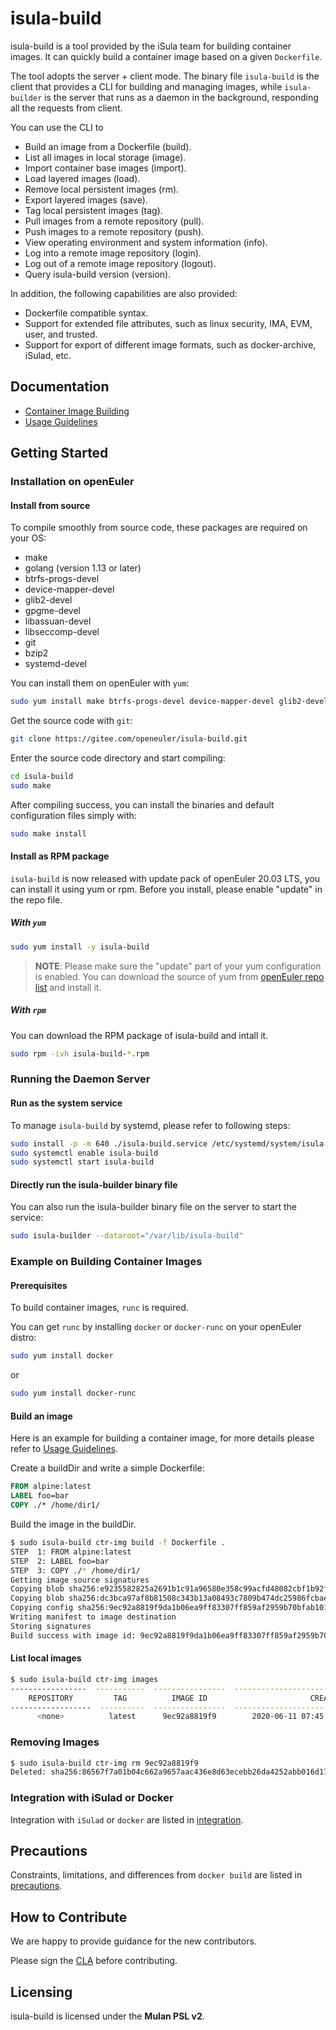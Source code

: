 # isula-build

isula-build is a tool provided by the iSula team for building container images. It can quickly build a container image based on a given `Dockerfile`.

The tool adopts the server + client mode. The binary file `isula-build` is the client that provides a CLI for building and managing images, while `isula-builder` is the server that runs as a daemon in the background, responding all the requests from client.

You can use the CLI to

- Build an image from a Dockerfile (build).
- List all images in local storage (image).
- Import container base images (import).
- Load layered images (load).
- Remove local persistent images (rm).
- Export layered images (save).
- Tag local persistent images (tag).
- Pull images from a remote repository (pull).
- Push images to a remote repository (push).
- View operating environment and system information (info).
- Log into a remote image repository (login).
- Log out of a remote image repository (logout).
- Query isula-build version (version).

In addition, the following capabilities are also provided:

- Dockerfile compatible syntax.
- Support for extended file attributes, such as linux security, IMA, EVM, user, and trusted.
- Support for export of different image formats, such as docker-archive, iSulad, etc.

## Documentation
- [Container Image Building](./doc/manual_en.md)
- [Usage Guidelines](./doc/manual_en.md#usage-guidelines)

## Getting Started

### Installation on openEuler

#### Install from source

To compile smoothly from source code, these packages are required on your OS:

- make
- golang (version 1.13 or later)
- btrfs-progs-devel
- device-mapper-devel
- glib2-devel
- gpgme-devel
- libassuan-devel
- libseccomp-devel
- git
- bzip2
- systemd-devel

You can install them on openEuler with `yum`:

```sh
sudo yum install make btrfs-progs-devel device-mapper-devel glib2-devel gpgme-devel libassuan-devel libseccomp-devel git bzip2 go-md2man systemd-devel golang
```

Get the source code with `git`:

```sh
git clone https://gitee.com/openeuler/isula-build.git
```

Enter the source code directory and start compiling:

```sh
cd isula-build
sudo make
```

After compiling success, you can install the binaries and default configuration files simply with:

```sh
sudo make install
```

#### Install as RPM package

`isula-build` is now released with update pack of openEuler 20.03 LTS, you can install it using yum or rpm. Before you install, please enable "update" in the repo file.

##### With `yum`

```sh
sudo yum install -y isula-build
```

> **NOTE**: Please make sure the "update" part of your yum configuration is enabled. You can download the source of yum from [openEuler repo list](https://repo.openeuler.org/) and install it.

##### With `rpm`

You can download the RPM package of isula-build and intall it.

```sh
sudo rpm -ivh isula-build-*.rpm
```

### Running the Daemon Server

#### Run as the system service

To manage `isula-build` by systemd, please refer to following steps:

```sh
sudo install -p -m 640 ./isula-build.service /etc/systemd/system/isula-build.service
sudo systemctl enable isula-build
sudo systemctl start isula-build
```

#### Directly run the isula-builder binary file
You can also run the isula-builder binary file on the server to start the service:

```sh
sudo isula-builder --dataroot="/var/lib/isula-build"
```

### Example on Building Container Images

#### Prerequisites

To build container images, `runc` is required.

You can get `runc` by installing `docker` or `docker-runc` on your openEuler distro:

```sh
sudo yum install docker
```

or

```sh
sudo yum install docker-runc
```

#### Build an image

Here is an example for building a container image, for more details please refer to [Usage Guidelines](./doc/manual_en.md#usage-guidelines).

Create a buildDir and write a simple Dockerfile:

```dockerfile
FROM alpine:latest
LABEL foo=bar
COPY ./* /home/dir1/
```

Build the image in the buildDir.

```sh
$ sudo isula-build ctr-img build -f Dockerfile .
STEP  1: FROM alpine:latest
STEP  2: LABEL foo=bar
STEP  3: COPY ./* /home/dir1/
Getting image source signatures
Copying blob sha256:e9235582825a2691b1c91a96580e358c99acfd48082cbf1b92fd2ba4a791efc3
Copying blob sha256:dc3bca97af8b81508c343b13a08493c7809b474dc25986fcbae90c6722201be3
Copying config sha256:9ec92a8819f9da1b06ea9ff83307ff859af2959b70bfab101f6a325b1a211549
Writing manifest to image destination
Storing signatures
Build success with image id: 9ec92a8819f9da1b06ea9ff83307ff859af2959b70bfab101f6a325b1a211549
```

#### List local images

```sh
$ sudo isula-build ctr-img images
-----------------  -----------  ----------------  ----------------------------------------------
    REPOSITORY         TAG          IMAGE ID                       CREATED
------------------  ----------  ----------------  ----------------------------------------------
      <none>          latest      9ec92a8819f9        2020-06-11 07:45:39.265106109 +0000 UTC
```

### Removing Images

```sh
$ sudo isula-build ctr-img rm 9ec92a8819f9
Deleted: sha256:86567f7a01b04c662a9657aac436e8d63ecebb26da4252abb016d177721fa11b
```

### Integration with iSulad or Docker

Integration with `iSulad` or `docker` are listed in [integration](./doc/manual_en.md#directly-integrating-a-container-engine).

## Precautions

Constraints, limitations, and differences from `docker build` are listed in [precautions](./doc/manual_en.md#precautions).

## How to Contribute

We are happy to provide guidance for the new contributors.

Please sign the [CLA](https://openeuler.org/en/cla.html) before contributing.

## Licensing

isula-build is licensed under the **Mulan PSL v2**.